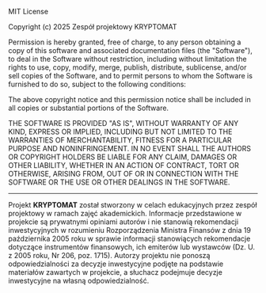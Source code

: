 MIT License

Copyright (c) 2025 Zespół projektowy KRYPTOMAT

Permission is hereby granted, free of charge, to any person obtaining a copy
of this software and associated documentation files (the "Software"), to deal
in the Software without restriction, including without limitation the rights
to use, copy, modify, merge, publish, distribute, sublicense, and/or sell
copies of the Software, and to permit persons to whom the Software is
furnished to do so, subject to the following conditions:

The above copyright notice and this permission notice shall be included in all
copies or substantial portions of the Software.

THE SOFTWARE IS PROVIDED "AS IS", WITHOUT WARRANTY OF ANY KIND, EXPRESS OR
IMPLIED, INCLUDING BUT NOT LIMITED TO THE WARRANTIES OF MERCHANTABILITY,
FITNESS FOR A PARTICULAR PURPOSE AND NONINFRINGEMENT. IN NO EVENT SHALL THE
AUTHORS OR COPYRIGHT HOLDERS BE LIABLE FOR ANY CLAIM, DAMAGES OR OTHER
LIABILITY, WHETHER IN AN ACTION OF CONTRACT, TORT OR OTHERWISE, ARISING FROM,
OUT OF OR IN CONNECTION WITH THE SOFTWARE OR THE USE OR OTHER DEALINGS IN THE
SOFTWARE.

---

Projekt **KRYPTOMAT** został stworzony w celach edukacyjnych przez zespół projektowy w ramach zajęć akademickich. Informacje przedstawione w projekcie są prywatnymi opiniami autorów i nie stanowią rekomendacji inwestycyjnych w rozumieniu Rozporządzenia Ministra Finansów z dnia 19 października 2005 roku w sprawie informacji stanowiących rekomendacje dotyczące instrumentów finansowych, ich emiterów lub wystawców (Dz. U. z 2005 roku, Nr 206, poz. 1715). Autorzy projektu nie ponoszą odpowiedzialności za decyzje inwestycyjne podjęte na podstawie materiałów zawartych w projekcie, a słuchacz podejmuje decyzje inwestycyjne na własną odpowiedzialność.
